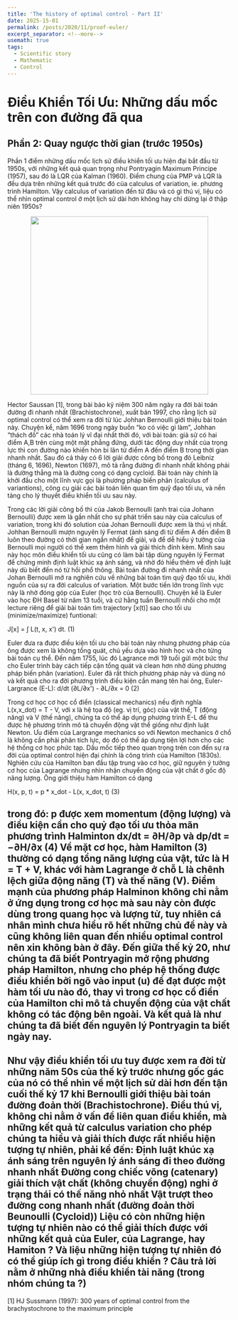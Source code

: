 ```yaml
---
title: 'The history of optimal control - Part II'
date: 2025-15-01
permalink: /posts/2020/11/proof-euler/
excerpt_separator: <!--more-->
usemath: true
tags:
  - Scientific story
  - Mathematic
  - Control 
---
```


# Điều Khiển Tối Ưu: Những dấu mốc trên con đường đã qua

## Phần 2: Quay ngược thời gian (trước 1950s)

Phần 1 điểm những dấu mốc lịch sử điều khiển tối ưu hiện đại bắt đầu từ 1950s, với những kết quả quan trọng như Pontryagin Maximum Principe (1957), sau đó là LQR của Kalman (1960). Điểm chung của PMP và LQR là đều dựa trên những kết quả trước đó của calculus of variation, ie. phương trình Hamilton. Vậy calculus of variation đến từ đâu và có gì thú vị, liệu có thể nhìn optimal control ở một lịch sử dài hơn không hay chỉ dừng lại ở thập niên 1950s?

<p align="center">
<img src="/images/posts/optimal_control/map_of_part_II.jpg" width="400">
</p>

Hector Saussan [1], trong bài báo kỷ niệm 300 năm ngày ra đời bài toán đường đi nhanh nhất (Brachistochrone), xuất bản 1997, cho rằng lịch sử optimal control có thể xem ra đời từ lúc Johhan Bernoulli giới thiệu bài toán này. Chuyện kể, năm 1696 trong ngày buồn “ko có việc gì làm”, Johhan “thách đố” các nhà toán lý vĩ đại nhất thời đó, với bài toán: giả sử có hai điểm A,B trên cùng một mặt phẳng đứng, dưới tác động duy nhất của trọng lực thì con đường nào khiến hòn bi lăn từ điểm A đến điểm B trong thời gian nhanh nhất. Sau đó cả thảy có 6 lời giải được công bố trong đó Leibniz (tháng 6, 1696), Newton (1697), mô tả rằng đường đi nhanh nhất không phải là đường thẳng mà là đường cong có dạng cycloid. Bài toán này chính là khởi đầu cho một lĩnh vực gọi là phương pháp biến phân (calculus of variantions), công cụ giải các bài toán liên quan tìm quỹ đạo tối ưu, và nền tảng cho lý thuyết điều khiển tối ưu sau này.

Trong các lời giải công bố thì của Jakob Bernoulli (anh trai của Johann Bernoulli) được xem là gần nhất cho sự phát triển sau này của calculus of variation, trong khi đó solution của Johan Bernoulli được xem là thú vị nhất. Johhan Bernoulli mượn nguyên lý Fermat (ánh sáng đi từ điểm A đến điểm B luôn theo đường có thời gian ngắn nhất) để giải, và để dễ hiểu ý tưởng của Bernoulli mọi người có thể xem thêm hình và giải thích đính kèm. Mình sau này học môn điều khiển tối ưu cũng có làm bài tập dùng nguyên lý Fermat để chứng minh định luật khúc xạ ánh sáng, và nhờ đó hiểu thêm về định luật này dù biết đến nó từ hồi phổ thông.
Bài toán đường đi nhanh nhất của Johan Bernoulli mở ra nghiên cứu về những bài toán tìm quỹ đạo tối ưu, khởi nguồn của sự ra đời calculus of variation. Một bước tiến lớn trong lĩnh vực này là nhờ đóng góp của Euler (học trò của Bernoulli). Chuyện kể là Euler vào học ĐH Basel từ năm 13 tuổi, và cứ hằng tuần Bernoulli nhồi cho một lecture riêng để giải bài toán tìm trajectory [x(t)] sao cho tối ưu (minimize/maximize) funtional:

J[x] = ∫ L(t, x, x') dt. (1)

Euler đưa ra được điều kiện tối ưu cho bài toán này nhưng phương pháp của ông được xem là không tổng quát, chủ yếu dựa vào hình học và cho từng bài toán cụ thể. Đến năm 1755, lúc đó Lagrance mới 19 tuổi gửi một bức thư cho Euler trình bày cách tiếp cận tổng quát và clean hơn nhờ dùng phương pháp biến phân (variation). Euler đã rất thích phương pháp này và dùng nó và kết quả cho ra đời phương trình điều kiện cần mang tên hai ông, Euler-Largrance (E-L):
d/dt (∂L/∂x') - ∂L/∂x = 0 (2)

Trong cơ học cơ học cổ điển (classical mechanics) nếu định nghĩa L(x,x_dot) = T - V, với x là hệ tọa độ (eg. vị trí, góc) của vật thể, T (động năng) và V (thế năng), chúng ta có thể áp dụng phương trình E-L để thu được hệ phương trình mô tả chuyển động vật thể giống như định luật Newton. Ưu điểm của Largrange mechanics so với Newton mechanics ở chổ là không cần phải phân tích lực, do đó có thể áp dụng tiện lợi hơn cho các hệ thống cơ học phức tạp.
Dấu mốc tiếp theo quan trọng trên con đến sự ra đời của optimal control hiện đại chính là công trình của Hamilton (1830s). Nghiên cứu của Hamilton ban đầu tập trung vào cơ học, giữ nguyên ý tưởng cơ học của Lagrange nhưng nhìn nhận chuyển động của vật chất ở gốc độ năng lượng. Ông giới thiệu hàm Hamilton có dạng

H(x, p, t) = p * x_dot - L(x, x_dot, t) (3)

trong đó: p được xem momentum (động lượng) và điều kiện cần cho quỷ đạo tối ưu thỏa mãn phương trình Halminton
dx/dt = ∂H/∂p và dp/dt = −∂H/∂x (4)
Về mặt cơ học, hàm Hamilton (3) thường có dạng tổng năng lượng của vật, tức là H = T + V, khác với hàm Lagrange ở chỗ L là chênh lệch giữa động năng (T) và thế năng (V). Điểm mạnh của phương pháp Halminon không chỉ nằm ở ứng dụng trong cơ học mà sau này còn được dùng trong quang học và lượng tử, tuy nhiên cá nhân mình chưa hiểu rõ hết những chủ đề này và cũng không liên quan đến nhiều optimal control nên xin không bàn ở đây.
Đến giữa thế kỷ 20, như chúng ta đã biết Pontryagin mở rộng phương pháp Hamilton, nhưng cho phép hệ thống được điều khiển bởi ngõ vào input (u) để đạt được một hàm tối ưu nào đó, thay vì trong cơ học cổ điển của Hamilton chỉ mô tả chuyển động của vật chất không có tác động bên ngoài. Và kết quả là như chúng ta đã biết đến nguyên lý Pontryagin ta biết ngày nay.
---

Như vậy điều khiển tối ưu tuy được xem ra đời từ những năm 50s của thế kỷ trước nhưng gốc gác của nó có thể nhìn về một lịch sử dài hơn đến tận cuối thế kỷ 17 khi Bernoulli giới thiệu bài toán đường đoản thời (Brachistochrone). Điều thú vị, không chỉ nằm ở vấn đề liên quan điều khiển, mà những kết quả từ calculus variation cho phép chúng ta hiểu và giải thích được rất nhiều hiện tượng tự nhiên, phải kể đến:
Định luật khúc xạ ánh sáng trên nguyên lý ánh sáng đi theo đường nhanh nhất
Đường cong chiếc võng (catenary) giải thích vật chất (không chuyển động) nghỉ ở trạng thái có thế năng nhỏ nhất
Vật trượt theo đường cong nhanh nhất (đường đoản thời Beunoulli (Cycloid))
Liệu có còn những hiện tượng tự nhiên nào có thể giải thích được với những kết quả của Euler, của Lagrange, hay Hamiton ? Và liệu những hiện tượng tự nhiên đó có thể giúp ích gì trong điều khiển ? Câu trả lời nằm ở những nhà điều khiển tài năng (trong nhóm chúng ta ?)
---

[1] HJ Sussmann (1997): 300 years of optimal control from the brachystochrone to the maximum principle
